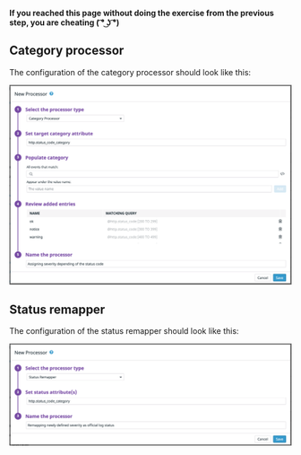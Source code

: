 **If you reached this page without doing the exercise from the previous step, you are cheating ( ͡° ͜ʖ ͡°)**

## Category processor

The configuration of the category processor should look like this:

![category-processor](https://raw.githubusercontent.com/l0k0ms/workshops/master/log-workshop-4/images/category-processor.png)

## Status remapper

The configuration of the status remapper should look like this:

![status-remapper](https://raw.githubusercontent.com/l0k0ms/workshops/master/log-workshop-4/images/status-remapper.png)
